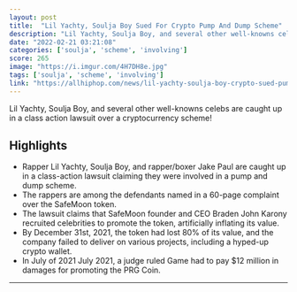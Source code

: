 ```yaml
---
layout: post
title:  "Lil Yachty, Soulja Boy Sued For Crypto Pump And Dump Scheme"
description: "Lil Yachty, Soulja Boy, and several other well-knowns celebs are caught up in a class action lawsuit over a cryptocurrency scheme!"
date: "2022-02-21 03:21:08"
categories: ['soulja', 'scheme', 'involving']
score: 265
image: "https://i.imgur.com/4H7DH8e.jpg"
tags: ['soulja', 'scheme', 'involving']
link: "https://allhiphop.com/news/lil-yachty-soulja-boy-crypto-sued-pump-and-dump/"
---
```


Lil Yachty, Soulja Boy, and several other well-knowns celebs are caught up in a class action lawsuit over a cryptocurrency scheme!

## Highlights

- Rapper Lil Yachty, Soulja Boy, and rapper/boxer Jake Paul are caught up in a class-action lawsuit claiming they were involved in a pump and dump scheme.
- The rappers are among the defendants named in a 60-page complaint over the SafeMoon token.
- The lawsuit claims that SafeMoon founder and CEO Braden John Karony recruited celebrities to promote the token, artificially inflating its value.
- By December 31st, 2021, the token had lost 80% of its value, and the company failed to deliver on various projects, including a hyped-up crypto wallet.
- In July of 2021 July 2021, a judge ruled Game had to pay $12 million in damages for promoting the PRG Coin.

---
